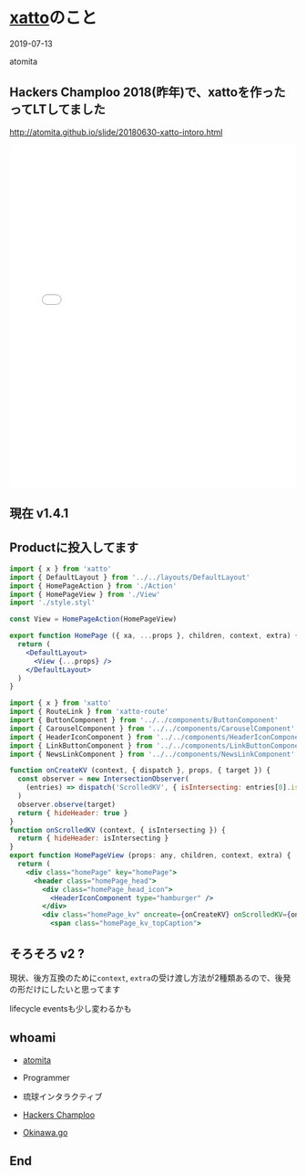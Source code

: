 # [xatto](https://www.npmjs.com/package/xatto)のこと

2019-07-13

atomita



## Hackers Champloo 2018(昨年)で、xattoを作ったってLTしてました

http://atomita.github.io/slide/20180630-xatto-intoro.html



<iframe height="600" style="width: 100%;" scrolling="no" title="counters by xatto v1" src="//codepen.io/atomita/embed/OaLxwP/?height=265&theme-id=0&default-tab=js,result" frameborder="no" allowtransparency="true" allowfullscreen="true">
  See the Pen <a href='https://codepen.io/atomita/pen/OaLxwP/'>counters by xatto v1</a> by atomita
  (<a href='https://codepen.io/atomita'>@atomita</a>) on <a href='https://codepen.io'>CodePen</a>.
</iframe>



## 現在 v1.4.1



## Productに投入してます



```jsx
import { x } from 'xatto'
import { DefaultLayout } from '../../layouts/DefaultLayout'
import { HomePageAction } from './Action'
import { HomePageView } from './View'
import './style.styl'

const View = HomePageAction(HomePageView)

export function HomePage ({ xa, ...props }, children, context, extra) {
  return (
    <DefaultLayout>
      <View {...props} />
    </DefaultLayout>
  )
}
```



```jsx
import { x } from 'xatto'
import { RouteLink } from 'xatto-route'
import { ButtonComponent } from '../../components/ButtonComponent'
import { CarouselComponent } from '../../components/CarouselComponent'
import { HeaderIconComponent } from '../../components/HeaderIconComponent'
import { LinkButtonComponent } from '../../components/LinkButtonComponent'
import { NewsLinkComponent } from '../../components/NewsLinkComponent'

function onCreateKV (context, { dispatch }, props, { target }) {
  const observer = new IntersectionObserver(
    (entries) => dispatch('ScrolledKV', { isIntersecting: entries[0].isIntersecting })
  )
  observer.observe(target)
  return { hideHeader: true }
}
function onScrolledKV (context, { isIntersecting }) {
  return { hideHeader: isIntersecting }
}
export function HomePageView (props: any, children, context, extra) {
  return (
    <div class="homePage" key="homePage">
      <header class="homePage_head">
        <div class="homePage_head_icon">
          <HeaderIconComponent type="hamburger" />
        </div>
        <div class="homePage_kv" oncreate={onCreateKV} onScrolledKV={onScrolledKV}>
          <span class="homePage_kv_topCaption">
```



## そろそろ v2 ?



現状、後方互換のために`context`, `extra`の受け渡し方法が2種類あるので、後発の形だけにしたいと思ってます

lifecycle eventsも少し変わるかも



## whoami

- [atomita](https://github.com/atomita)
- Programmer
- 琉球インタラクティブ  
  
- [Hackers Champloo](http://hackers-champloo.org/)
- [Okinawa.go](https://okinawa-go.doorkeeper.jp/)



## End

